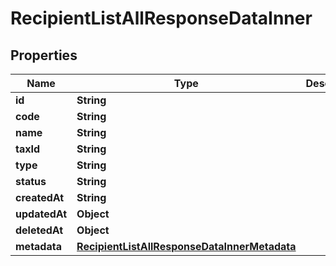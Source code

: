 

# RecipientListAllResponseDataInner


## Properties

| Name | Type | Description | Notes |
|------------ | ------------- | ------------- | -------------|
|**id** | **String** |  |  [optional] |
|**code** | **String** |  |  [optional] |
|**name** | **String** |  |  [optional] |
|**taxId** | **String** |  |  [optional] |
|**type** | **String** |  |  [optional] |
|**status** | **String** |  |  [optional] |
|**createdAt** | **String** |  |  [optional] |
|**updatedAt** | **Object** |  |  [optional] |
|**deletedAt** | **Object** |  |  [optional] |
|**metadata** | [**RecipientListAllResponseDataInnerMetadata**](RecipientListAllResponseDataInnerMetadata.md) |  |  [optional] |



